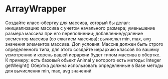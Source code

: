 # ArrayWrapper

Создайте класс-обертку для массива, который бы делал: инициализацию массива с учетом
 начального размера; уменьшение размера массива при его переполнении;
добавление/удаление элементов массива (со сжатием массива); вычислял min, max, avg
значения элементов массива.
Доп условия: Массив должен быть строго определенного типа,
для этого создайте иерархию классов по вашему усмотрению и корень вашей иерархии
будет типом массива в обертке.
К примеру: есть базовый обьект Animal у которого есть методы: Integer getWeight()
Обертка должна использовать определенные в Base методы для вычисления min, max, avg значений
